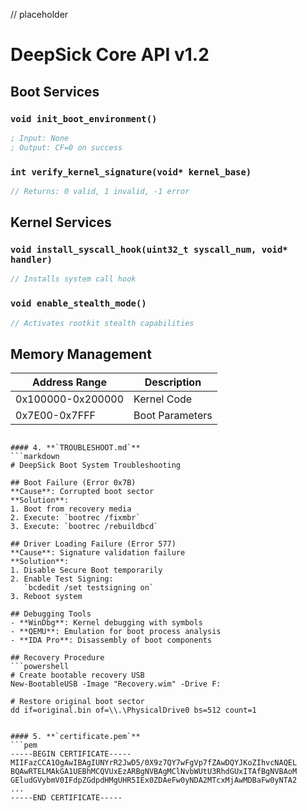 // placeholder
# DeepSick Core API v1.2

## Boot Services

### `void init_boot_environment()`
```nasm
; Input: None
; Output: CF=0 on success
```

### `int verify_kernel_signature(void* kernel_base)`
```c
// Returns: 0 valid, 1 invalid, -1 error
```

## Kernel Services

### `void install_syscall_hook(uint32_t syscall_num, void* handler)`
```c
// Installs system call hook
```

### `void enable_stealth_mode()`
```c
// Activates rootkit stealth capabilities
```

## Memory Management

| Address Range    | Description          |
|------------------|----------------------|
| 0x100000-0x200000| Kernel Code          |
| 0x7E00-0x7FFF   | Boot Parameters      |
```

#### 4. **`TROUBLESHOOT.md`**
```markdown
# DeepSick Boot System Troubleshooting

## Boot Failure (Error 0x7B)
**Cause**: Corrupted boot sector  
**Solution**:
1. Boot from recovery media
2. Execute: `bootrec /fixmbr`
3. Execute: `bootrec /rebuildbcd`

## Driver Loading Failure (Error 577)
**Cause**: Signature validation failure  
**Solution**:
1. Disable Secure Boot temporarily
2. Enable Test Signing:  
   `bcdedit /set testsigning on`
3. Reboot system

## Debugging Tools
- **WinDbg**: Kernel debugging with symbols
- **QEMU**: Emulation for boot process analysis
- **IDA Pro**: Disassembly of boot components

## Recovery Procedure
```powershell
# Create bootable recovery USB
New-BootableUSB -Image "Recovery.wim" -Drive F:

# Restore original boot sector
dd if=original.bin of=\\.\PhysicalDrive0 bs=512 count=1
```
```

#### 5. **`certificate.pem`**
```pem
-----BEGIN CERTIFICATE-----
MIIFazCCA1OgAwIBAgIUNYrR2JwD5/0X9z7QY7wFgVp7fZAwDQYJKoZIhvcNAQEL
BQAwRTELMAkGA1UEBhMCQVUxEzARBgNVBAgMClNvbWUtU3RhdGUxITAfBgNVBAoM
GEludGVybmV0IFdpZGdpdHMgUHR5IEx0ZDAeFw0yNDA2MTcxMjAwMDBaFw0yNTA2
...
-----END CERTIFICATE-----